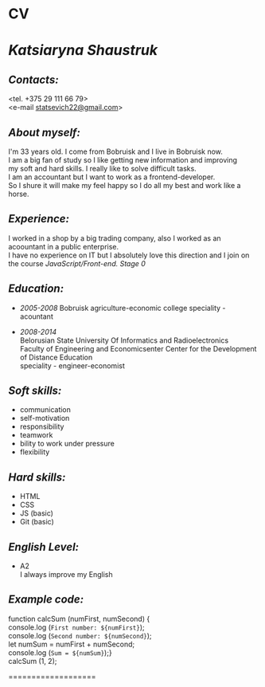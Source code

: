 # CV


*Katsiaryna Shaustruk*     
===============

*Contacts:*          
---------------                               
<tel.    +375 29 111 66 79>   
<e-mail  statsevich22@gmail.com>                                                                                       

*About myself:*       
---------------
I'm 33 years old.
I come from Bobruisk and I live in Bobruisk now.    
I am a big fan of study so I like getting new information and improving   
my soft and hard skills. I really like to solve difficult tasks.  
I am an accountant but I want to work as a frontend-developer.   
So I shure it will make my feel happy so I do all my best and work like a horse.  
 
*Experience:*                        
---------------                                                 
I worked in a shop by a big trading company, also I worked as an acoountant in a public enterprise.  
I have no experience on IT but I absolutely love this direction and I join on the course *JavaScript/Front-end. Stage 0* 
                                                        
*Education:*                                                 
--------------- 

- *2005-2008* 
Bobruisk agriculture-economic college 
speciality - acountant       
          
- *2008-2014*                    
Belorusian State University Of Informatics and Radioelectronics                                        
Faculty of Engineering and Economicsenter Center for the Development of Distance Education                                                    
speciality - engineer-economist              


*Soft skills:*                         
---------------                
- communication                                                   
- self-motivation                         
- responsibility                              
- teamwork                           
- bility to work under pressure                                 
- flexibility       
                             
*Hard skills:*      
---------------
- HTML   
- CSS    
- JS (basic)  
- Git (basic)

*English Level:*                     
---------------

- A2                          
I always improve my English        

                       
*Example code:*                     
---------------
function calcSum (numFirst, numSecond) {  
console.log (`First number: ${numFirst}`);    
console.log (`Second number: ${numSecond}`);    
let numSum = numFirst + numSecond;      
console.log (`Sum = ${numSum}`);}     
calcSum (1, 2);      




===================


